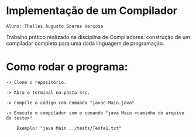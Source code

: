 # Implementação de um Compilador

    Aluno: Thalles Augusto Soares Verçosa

Trabalho prático realizado na disciplina de Compiladores: construção de um compilador completo para uma dada linguagem de programação.

# Como rodar o programa:

    -> Clone o repositório.

    -> Abra o terminal na pasta src.

    -> Compile o código com comando "javac Main.java"

    -> Execute o compilador com o comando "java Main <caminho do arquivo de teste>"

        Exemplo: "java Main ../tests/Teste1.txt"

